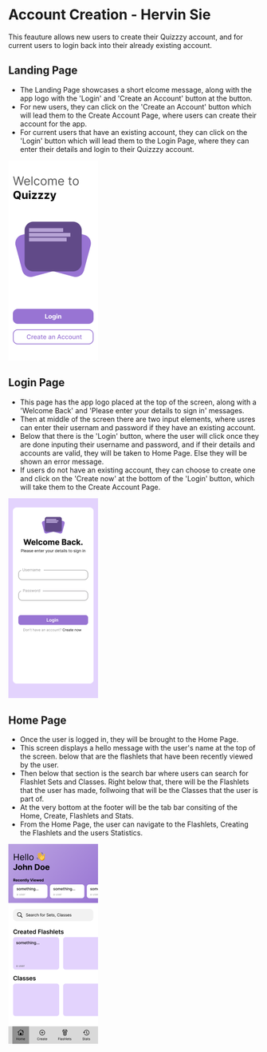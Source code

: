 # Account Creation - Hervin Sie

This feauture allows new users to create their Quizzzy account, and for current users to login back into their already existing account.

## Landing Page

- The Landing Page showcases a short elcome message, along with the app logo with the 'Login' and 'Create an Account' button at the button.
- For new users, they can click on the 'Create an Account' button which will lead them to the Create Account Page, where users can create their account for the app.
- For current users that have an existing account, they can click on the 'Login' button which will lead them to the Login Page, where they can enter their details and login to their Quizzzy account.
<img height="400" alt="image" src="https://github.com/Ethan-Chew/MAD24_P01_Team2/blob/main/images/Landing%20Page.png">

## Login Page

- This page has the app logo placed at the top of the screen, along with a 'Welcome Back' and 'Please enter your details to sign in' messages.
- Then at middle of the screen there are two input elements, where usres can enter their usernam and password if they have an existing account.
- Below that there is the 'Login' button, where the user will click once they are done inputing their username and password, and if their details and accounts are valid, they will be taken to Home Page. Else they will be shown an error message.
- If users do not have an existing account, they can choose to create one and click on the 'Create now' at the bottom of the 'Login' button, which will take them to the Create Account Page.
<img height="400" alt="image" src="https://github.com/Ethan-Chew/MAD24_P01_Team2/blob/main/images/Login%20Page.png">

## Home Page

- Once the user is logged in, they will be brought to the Home Page.
- This screen displays a hello message with the user's name at the top of the screen. below that are the flashlets that have been recently viewed by the user.
- Then below that section is the search bar where users can search for Flashlet Sets and Classes. Right below that, there will be the Flashlets that the user has made, follwoing that will be the Classes that the user is part of.
- At the very bottom at the footer will be the tab bar consiting of the Home, Create, Flashlets and Stats.
- From the Home Page, the user can navigate to the Flashlets, Creating the Flashlets and the users Statistics.
<img height="400" alt="image" src="https://github.com/Ethan-Chew/MAD24_P01_Team2/blob/main/images/Home%20Page.png">

## 
